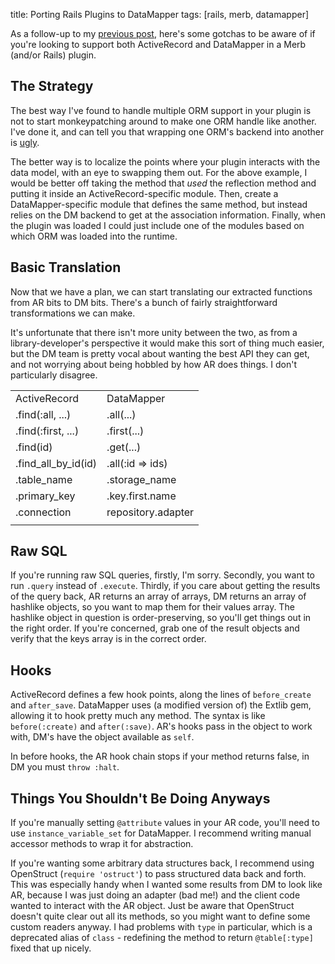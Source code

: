title:  Porting Rails Plugins to DataMapper
tags:   [rails, merb, datamapper]

As a follow-up to my [previous post][], here's some gotchas to be aware of if you're looking to support both ActiveRecord and DataMapper in a Merb (and/or Rails) plugin.

[previous post]: http://blog.tracefunc.com/2008/07/15/porting-rails-plugins-to-merb
[ActiveRecord]: http://rubyonrails.com/
[DataMapper]: http://datamapper.org/
[Merb]: http://merbivore.com/
[Rails]: http://rubyonrails.com/

## The Strategy

The best way I've found to handle multiple ORM support in your plugin is not to start monkeypatching around to make one ORM handle like another.  I've done it, and can tell you that wrapping one ORM's backend into another is [ugly][].

[ugly]: http://pastie.org/233178

The better way is to localize the points where your plugin interacts with the data model, with an eye to swapping them out.  For the above example, I would be better off taking the method that *used* the reflection method and putting it inside an ActiveRecord-specific module.  Then, create a DataMapper-specific module that defines the same method, but instead relies on the DM backend to get at the association information.  Finally, when the plugin was loaded I could just include one of the modules based on which ORM was loaded into the runtime.

## Basic Translation

Now that we have a plan, we can start translating our extracted functions from AR bits to DM bits.  There's a bunch of fairly straightforward transformations we can make.

It's unfortunate that there isn't more unity between the two, as from a library-developer's perspective it would make this sort of thing much easier, but the DM team is pretty vocal about wanting the best API they can get, and not worrying about being hobbled by how AR does things.  I don't particularly disagree.

<table>
  <tr><td>ActiveRecord</td><td>DataMapper</td></tr>
  <tr><td>.find(:all, ...)   </td><td>.all(...)         </td></tr>
  <tr><td>.find(:first, ...) </td><td>.first(...)       </td></tr>
  <tr><td>.find(id)          </td><td>.get(...)         </td></tr>
  <tr><td>.find_all_by_id(id)</td><td>.all(:id => ids)  </td></tr>
  <tr><td>.table_name        </td><td>.storage_name     </td></tr>
  <tr><td>.primary_key       </td><td>.key.first.name   </td></tr>
  <tr><td>.connection        </td><td>repository.adapter</td></tr>

  <tr><td></td><td></td></tr>
</table>

## Raw SQL

If you're running raw SQL queries, firstly, I'm sorry.  Secondly, you want to run `.query` instead of `.execute`.  Thirdly, if you care about getting the results of the query back, AR returns an array of arrays, DM returns an array of hashlike objects, so you want to map them for their values array.  The hashlike object in question is order-preserving, so you'll get things out in the right order.  If you're concerned, grab one of the result objects and verify that the keys array is in the correct order.

## Hooks

ActiveRecord defines a few hook points, along the lines of `before_create` and `after_save`.  DataMapper uses (a modified version of) the Extlib gem, allowing it to hook pretty much any method.  The syntax is like `before(:create)` and `after(:save)`.  AR's hooks pass in the object to work with, DM's have the object available as `self`.

In before hooks, the AR hook chain stops if your method returns false, in DM you must `throw :halt`.

## Things You Shouldn't Be Doing Anyways

If you're manually setting `@attribute` values in your AR code, you'll need to use `instance_variable_set` for DataMapper.  I recommend writing manual accessor methods to wrap it for abstraction.

If you're wanting some arbitrary data structures back, I recommend using OpenStruct (`require 'ostruct'`) to pass structured data back and forth.  This was especially handy when I wanted some results from DM to look like AR, because I was just doing an adapter (bad me!) and the client code wanted to interact with the AR object.  Just be aware that OpenStruct doesn't quite clear out all its methods, so you might want to define some custom readers anyway.  I had problems with `type` in particular, which is a deprecated alias of `class` - redefining the method to return `@table[:type]` fixed that up nicely.


